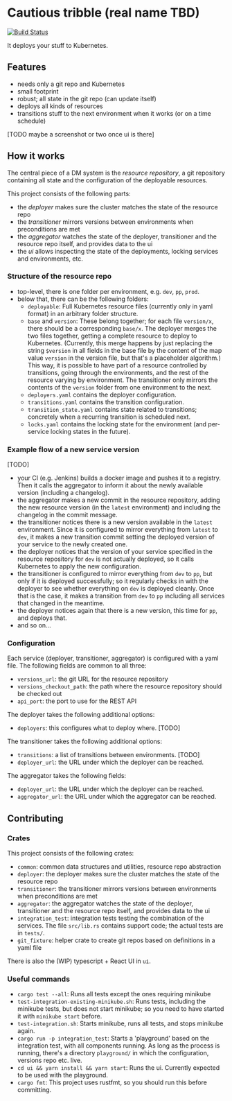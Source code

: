 # Cautious tribble (real name TBD)

[![Build Status](https://travis-ci.org/flodiebold/cautious-tribble.svg?branch=master)](https://travis-ci.org/flodiebold/cautious-tribble)

It deploys your stuff to Kubernetes.

## Features
 - needs only a git repo and Kubernetes
 - small footprint
 - robust; all state in the git repo (can update itself)
 - deploys all kinds of resources
 - transitions stuff to the next environment when it works (or on a time schedule)

[TODO maybe a screenshot or two once ui is there]

## How it works
The central piece of a DM system is the *resource repository*, a git repository containing all state and the configuration of the deployable resources.
 
This project consists of the following parts:
 - the *deployer* makes sure the cluster matches the state of the resource repo
 - the *transitioner* mirrors versions between environments when preconditions are met
 - the *aggregator* watches the state of the deployer, transitioner and the resource repo itself, and provides data to the ui
 - the *ui* allows inspecting the state of the deployments, locking services and environments, etc.

### Structure of the resource repo
 - top-level, there is one folder per environment, e.g. `dev`, `pp`, `prod`.
 - below that, there can be the following folders:
   - `deployable`: Full Kubernetes resource files (currently only in yaml format) in an arbitrary folder structure.
   - `base` and `version`: These belong together; for each file `version/x`, there should be a corresponding `base/x`. The deployer merges the two files together, getting a complete resource to deploy to Kubernetes. (Currently, this merge happens by just replacing the string `$version` in all fields in the base file by the content of the map value `version` in the version file, but that's a placeholder algorithm.) This way, it is possible to have part of a resource controlled by transitions, going through the environments, and the rest of the resource varying by environment. The transitioner only mirrors the contents of the `version` folder from one environment to the next.
   - `deployers.yaml` contains the deployer configuration.
   - `transitions.yaml` contains the transition configuration.
   - `transition_state.yaml` contains state related to transitions; concretely when a recurring transition is scheduled next.
   - `locks.yaml` contains the locking state for the environment (and per-service locking states in the future).

### Example flow of a new service version
[TODO]
 - your CI (e.g. Jenkins) builds a docker image and pushes it to a registry. Then it calls the aggregator to inform it about the newly available version (including a changelog).
 - the aggregator makes a new commit in the resource repository, adding the new resource version (in the `latest` environment) and including the changelog in the commit message.
 - the transitioner notices there is a new version available in the `latest` environment. Since it is configured to mirror everything from `latest` to `dev`, it makes a new transition commit setting the deployed version of your service to the newly created one.
 - the deployer notices that the version of your service specified in the resource repository for `dev` is not actually deployed, so it calls Kubernetes to apply the new configuration.
 - the transitioner is configured to mirror everything from `dev` to `pp`, but only if it is deployed successfully; so it regularly checks in with the deployer to see whether everything on `dev` is deployed cleanly. Once that is the case, it makes a transition from `dev` to `pp` including all services that changed in the meantime.
 - the deployer notices again that there is a new version, this time for `pp`, and deploys that.
 - and so on...
 
### Configuration
Each service (deployer, transitioner, aggregator) is configured with a yaml file. The following fields are common to all three:
 - `versions_url`: the git URL for the resource repository
 - `versions_checkout_path`: the path where the resource repository should be checked out
 - `api_port`: the port to use for the REST API
 
The deployer takes the following additional options:
 - `deployers`: this configures what to deploy where. [TODO]
 
The transitioner takes the following additional options:
 - `transitions`: a list of transitions between environments. [TODO]
 - `deployer_url`: the URL under which the deployer can be reached.
 
The aggregator takes the following fields:
 - `deployer_url`: the URL under which the deployer can be reached.
 - `aggregator_url`: the URL under which the aggregator can be reached.

## Contributing

### Crates
This project consists of the following crates:
 - `common`: common data structures and utilities, resource repo abstraction
 - `deployer`: the deployer makes sure the cluster matches the state of the resource repo
 - `transitioner`: the transitioner mirrors versions between environments when preconditions are met
 - `aggregator`: the aggregator watches the state of the deployer, transitioner and the resource repo itself, and provides data to the ui
 - `integration_test`: integration tests testing the combination of the services. The file `src/lib.rs` contains support code; the actual tests are in `tests/`.
 - `git_fixture`: helper crate to create git repos based on definitions in a yaml file

There is also the (WIP) typescript + React UI in `ui`.

### Useful commands
 - `cargo test --all`: Runs all tests except the ones requiring minikube
 - `test-integration-existing-minikube.sh`: Runs tests, including the minikube tests, but does not start minikube; so you need to have started it with `minikube start` before.
 - `test-integration.sh`: Starts minikube, runs all tests, and stops minikube again.
 - `cargo run -p integration_test`: Starts a 'playground' based on the integration test, with all components running. As long as the process is running, there's a directory `playground/` in which the configuration, versions repo etc. live.
 - `cd ui && yarn install && yarn start`: Runs the ui. Currently expected to be used with the playground.
 - `cargo fmt`: This project uses rustfmt, so you should run this before committing.
